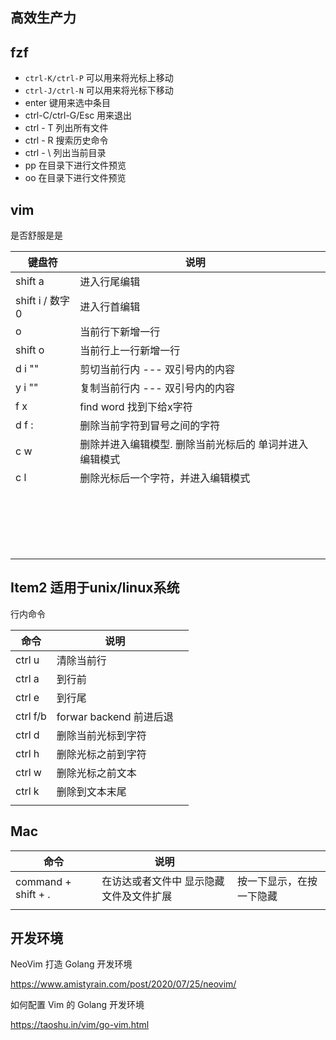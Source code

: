 ## 高效生产力

## fzf

- `ctrl-K/ctrl-P` 可以用来将光标上移动
- `ctrl-J/ctrl-N` 可以用来将光标下移动
- enter 键用来选中条目
- ctrl-C/ctrl-G/Esc 用来退出
- ctrl - T  列出所有文件
- ctrl - R  搜索历史命令
- ctrl - \   列出当前目录
- pp       在目录下进行文件预览
- oo       在目录下进行文件预览

## vim

<operation>  <motion> 是否舒服是是

| 键盘符          | 说明                                                      |      |
| --------------- | --------------------------------------------------------- | ---- |
| shift a         | 进入行尾编辑                                              |      |
| shift i / 数字0 | 进入行首编辑                                              |      |
| o               | 当前行下新增一行                                          |      |
| shift o         | 当前行上一行新增一行                                      |      |
| d i ""          | 剪切当前行内 --- 双引号内的内容                           |      |
| y i ""          | 复制当前行内 --- 双引号内的内容                           |      |
| f x             | find word  找到下给x字符                                  |      |
| d f :           | 删除当前字符到冒号之间的字符                              |      |
| c w             | 删除并进入编辑模型.   删除当前光标后的 单词并进入编辑模式 |      |
| c l             | 删除光标后一个字符，并进入编辑模式                        |      |
|                 |                                                           |      |
|                 |                                                           |      |
|                 |                                                           |      |
|                 |                                                           |      |
|                 |                                                           |      |
|                 |                                                           |      |
|                 |                                                           |      |
|                 |                                                           |      |
|                 |                                                           |      |
|                 |                                                           |      |
|                 |                                                           |      |
|                 |                                                           |      |
|                 |                                                           |      |
|                 |                                                           |      |
|                 |                                                           |      |
|                 |                                                           |      |
|                 |                                                           |      |
|                 |                                                           |      |
|                 |                                                           |      |

## Item2 适用于unix/linux系统

行内命令

| 命令     | 说明                    |      |
| -------- | ----------------------- | ---- |
| ctrl u   | 清除当前行              |      |
| ctrl a   | 到行前                  |      |
| ctrl e   | 到行尾                  |      |
| ctrl f/b | forwar backend 前进后退 |      |
| ctrl d   | 删除当前光标到字符      |      |
| ctrl h   | 删除光标之前到字符      |      |
| ctrl w   | 删除光标之前文本        |      |
| ctrl k   | 删除到文本末尾          |      |
|          |                         |      |

## Mac

| 命令                | 说明                                    |                          |
| ------------------- | --------------------------------------- | ------------------------ |
| command + shift + . | 在访达或者文件中 显示隐藏文件及文件扩展 | 按一下显示，在按一下隐藏 |
|                     |                                         |                          |



## 开发环境

NeoVim 打造 Golang 开发环境

https://www.amistyrain.com/post/2020/07/25/neovim/



如何配置 Vim 的 Golang 开发环境

https://taoshu.in/vim/go-vim.html